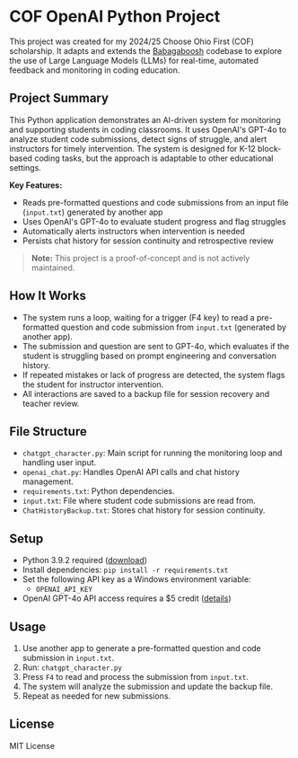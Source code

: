 # COF OpenAI Python Project
This project was created for my 2024/25 Choose Ohio First (COF) scholarship. It adapts and extends the [Babagaboosh](https://github.com/DougDougGithub/Babagaboosh) codebase to explore the use of Large Language Models (LLMs) for real-time, automated feedback and monitoring in coding education.


## Project Summary
This Python application demonstrates an AI-driven system for monitoring and supporting students in coding classrooms. It uses OpenAI's GPT-4o to analyze student code submissions, detect signs of struggle, and alert instructors for timely intervention. The system is designed for K-12 block-based coding tasks, but the approach is adaptable to other educational settings.

**Key Features:**
- Reads pre-formatted questions and code submissions from an input file (`input.txt`) generated by another app
- Uses OpenAI's GPT-4o to evaluate student progress and flag struggles
- Automatically alerts instructors when intervention is needed
- Persists chat history for session continuity and retrospective review

> **Note:** This project is a proof-of-concept and is not actively maintained.


## How It Works
- The system runs a loop, waiting for a trigger (F4 key) to read a pre-formatted question and code submission from `input.txt` (generated by another app).
- The submission and question are sent to GPT-4o, which evaluates if the student is struggling based on prompt engineering and conversation history.
- If repeated mistakes or lack of progress are detected, the system flags the student for instructor intervention.
- All interactions are saved to a backup file for session recovery and teacher review.


## File Structure
- `chatgpt_character.py`: Main script for running the monitoring loop and handling user input.
- `openai_chat.py`: Handles OpenAI API calls and chat history management.
- `requirements.txt`: Python dependencies.
- `input.txt`: File where student code submissions are read from.
- `ChatHistoryBackup.txt`: Stores chat history for session continuity.


## Setup
- Python 3.9.2 required ([download](https://www.python.org/downloads/release/python-392/))
- Install dependencies: `pip install -r requirements.txt`
- Set the following API key as a Windows environment variable:
	- `OPENAI_API_KEY`
- OpenAI GPT-4o API access requires a $5 credit ([details](https://help.openai.com/en/articles/7102672-how-can-i-access-gpt-4-gpt-4-turbo-gpt-4o-and-gpt-4o-mini))


## Usage
1. Use another app to generate a pre-formatted question and code submission in `input.txt`.
2. Run: `chatgpt_character.py`
3. Press `F4` to read and process the submission from `input.txt`.
4. The system will analyze the submission and update the backup file.
5. Repeat as needed for new submissions.

## License
MIT License
